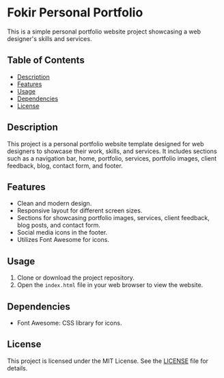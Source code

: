 # Fokir Personal Portfolio

This is a simple personal portfolio website project showcasing a web designer's skills and services.

## Table of Contents
- [Description](#description)
- [Features](#features)
- [Usage](#usage)
- [Dependencies](#dependencies)
- [License](#license)

## Description

This project is a personal portfolio website template designed for web designers to showcase their work, skills, and services. It includes sections such as a navigation bar, home, portfolio, services, portfolio images, client feedback, blog, contact form, and footer.

## Features

- Clean and modern design.
- Responsive layout for different screen sizes.
- Sections for showcasing portfolio images, services, client feedback, blog posts, and contact form.
- Social media icons in the footer.
- Utilizes Font Awesome for icons.

## Usage

1. Clone or download the project repository.
2. Open the `index.html` file in your web browser to view the website.

## Dependencies

- Font Awesome: CSS library for icons.

## License

This project is licensed under the MIT License. See the [LICENSE](http://127.0.0.1:5500/index.html) file for details.
